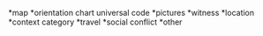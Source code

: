 *map
*orientation chart universal code
*pictures
*witness
*location
*context category
*travel
*social conflict
*other
